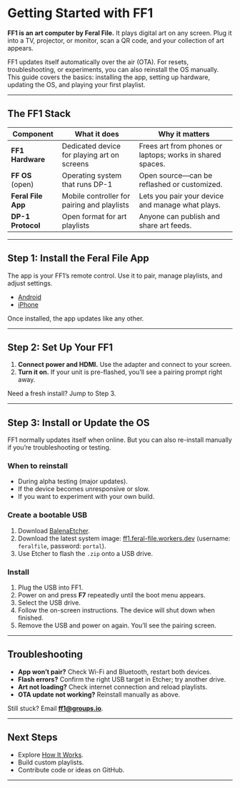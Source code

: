 # Getting Started with FF1

**FF1 is an art computer by Feral File.** It plays digital art on any screen. Plug it into a TV, projector, or monitor, scan a QR code, and your collection of art appears.

FF1 updates itself automatically over the air (OTA). For resets, troubleshooting, or experiments, you can also reinstall the OS manually. This guide covers the basics: installing the app, setting up hardware, updating the OS, and playing your first playlist.

---

## The FF1 Stack

| Component          | What it does                                | Why it matters                                            |
| ------------------ | ------------------------------------------- | --------------------------------------------------------- |
| **FF1 Hardware**   | Dedicated device for playing art on screens | Frees art from phones or laptops; works in shared spaces. |
| **FF OS** (open)   | Operating system that runs DP-1             | Open source—can be reflashed or customized.               |
| **Feral File App** | Mobile controller for pairing and playlists | Lets you pair your device and manage what plays.          |
| **DP-1 Protocol**  | Open format for art playlists               | Anyone can publish and share art feeds.                   |

---

## Step 1: Install the Feral File App

The app is your FF1’s remote control. Use it to pair, manage playlists, and adjust settings.

* [Android](https://play.google.com/apps/testing/com.bitmark.autonomy_client)
* [iPhone](https://testflight.apple.com/join/SBt1LsfR)

Once installed, the app updates like any other.

---

## Step 2: Set Up Your FF1

1. **Connect power and HDMI.** Use the adapter and connect to your screen.
2. **Turn it on.** If your unit is pre-flashed, you’ll see a pairing prompt right away.

Need a fresh install? Jump to Step 3.

---

## Step 3: Install or Update the OS

FF1 normally updates itself when online. But you can also re-install manually if you’re troubleshooting or testing.

### When to reinstall

* During alpha testing (major updates).
* If the device becomes unresponsive or slow.
* If you want to experiment with your own build.

### Create a bootable USB

1. Download [BalenaEtcher](https://balena.io/etcher).
2. Download the latest system image: [ff1.feral-file.workers.dev](https://ff1.feral-file.workers.dev)
   (username: `feralfile`, password: `portal`).
3. Use Etcher to flash the `.zip` onto a USB drive.

### Install

1. Plug the USB into FF1.
2. Power on and press **F7** repeatedly until the boot menu appears.
3. Select the USB drive.
4. Follow the on-screen instructions. The device will shut down when finished.
5. Remove the USB and power on again. You’ll see the pairing screen.

---

## Troubleshooting

* **App won’t pair?** Check Wi-Fi and Bluetooth, restart both devices.
* **Flash errors?** Confirm the right USB target in Etcher; try another drive.
* **Art not loading?** Check internet connection and reload playlists.
* **OTA update not working?** Reinstall manually as above.

Still stuck? Email **[ff1@groups.io](mailto:ff1@groups.io)**.

---

## Next Steps

* Explore [How It Works](./how-it-works/life-cycle.md).
* Build custom playlists.
* Contribute code or ideas on GitHub.

---
